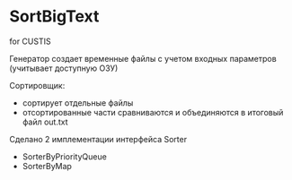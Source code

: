 # SortBigText
for CUSTIS

Генератор создает временные файлы с учетом входных параметров (учитывает доступную ОЗУ)

Сортировщик:
- сортирует отдельные файлы
- отсортированные части сравниваются и объединяются в итоговый файл out.txt

Сделано 2 имплементации интерфейса Sorter
- SorterByPriorityQueue
- SorterByMap

